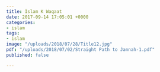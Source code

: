```yaml
---
title: Islam K Waqaat
date: 2017-09-14 17:05:01 +0000
categories:
- islam
tags:
- islam
image: "/uploads/2018/07/28/Title12.jpg"
pdf: "/uploads/2018/07/02/Straight Path to Jannah-1.pdf"
published: false

---
```

